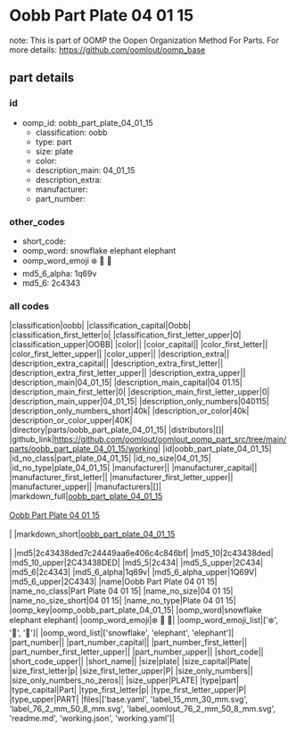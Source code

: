 # Oobb Part Plate 04 01 15  

note: This is part of OOMP the Oopen Organization Method For Parts. For more details: https://github.com/oomlout/oomp_base

##  part details





### id
* oomp_id: oobb_part_plate_04_01_15
  * classification: oobb
  * type: part
  * size: plate
  * color: 
  * description_main: 04_01_15
  * description_extra: 
  * manufacturer: 
  * part_number: 

### other_codes
* short_code: 
* oomp_word: snowflake elephant elephant
* oomp_word_emoji :snowflake: :elephant: :elephant:
* md5_6_alpha: 1q69v
* md5_6: 2c4343

### all codes 
|classification|oobb|
|classification_capital|Oobb|
|classification_first_letter|o|
|classification_first_letter_upper|O|
|classification_upper|OOBB|
|color||
|color_capital||
|color_first_letter||
|color_first_letter_upper||
|color_upper||
|description_extra||
|description_extra_capital||
|description_extra_first_letter||
|description_extra_first_letter_upper||
|description_extra_upper||
|description_main|04_01_15|
|description_main_capital|04 01.15|
|description_main_first_letter|0|
|description_main_first_letter_upper|0|
|description_main_upper|04_01_15|
|description_only_numbers|040115|
|description_only_numbers_short|40k|
|description_or_color|40k|
|description_or_color_upper|40K|
|directory|parts/oobb_part_plate_04_01_15|
|distributors|[]|
|github_link|https://github.com/oomlout/oomlout_oomp_part_src/tree/main/parts/oobb_part_plate_04_01_15/working|
|id|oobb_part_plate_04_01_15|
|id_no_class|part_plate_04_01_15|
|id_no_size|04_01_15|
|id_no_type|plate_04_01_15|
|manufacturer||
|manufacturer_capital||
|manufacturer_first_letter||
|manufacturer_first_letter_upper||
|manufacturer_upper||
|manufacturers|[]|
|markdown_full|[oobb_part_plate_04_01_15](https://github.com/oomlout/oomlout_oomp_part_src/tree/main/parts/oobb_part_plate_04_01_15/working)<br>[](https://github.com/oomlout/oomlout_oomp_part_src/tree/main/parts/oobb_part_plate_04_01_15/working)<br>[Oobb Part Plate 04 01 15](https://github.com/oomlout/oomlout_oomp_part_src/tree/main/parts/oobb_part_plate_04_01_15/working)<br><br>|
|markdown_short|[oobb_part_plate_04_01_15](https://github.com/oomlout/oomlout_oomp_part_src/tree/main/parts/oobb_part_plate_04_01_15/working)<br><br>|
|md5|2c43438ded7c24449aa6e406c4c846bf|
|md5_10|2c43438ded|
|md5_10_upper|2C43438DED|
|md5_5|2c434|
|md5_5_upper|2C434|
|md5_6|2c4343|
|md5_6_alpha|1q69v|
|md5_6_alpha_upper|1Q69V|
|md5_6_upper|2C4343|
|name|Oobb Part Plate 04 01 15|
|name_no_class|Part Plate 04 01 15|
|name_no_size|04 01 15|
|name_no_size_short|04 01 15|
|name_no_type|Plate 04 01 15|
|oomp_key|oomp_oobb_part_plate_04_01_15|
|oomp_word|snowflake elephant elephant|
|oomp_word_emoji|:snowflake: :elephant: :elephant:|
|oomp_word_emoji_list|[':snowflake:', ':elephant:', ':elephant:']|
|oomp_word_list|['snowflake', 'elephant', 'elephant']|
|part_number||
|part_number_capital||
|part_number_first_letter||
|part_number_first_letter_upper||
|part_number_upper||
|short_code||
|short_code_upper||
|short_name||
|size|plate|
|size_capital|Plate|
|size_first_letter|p|
|size_first_letter_upper|P|
|size_only_numbers||
|size_only_numbers_no_zeros||
|size_upper|PLATE|
|type|part|
|type_capital|Part|
|type_first_letter|p|
|type_first_letter_upper|P|
|type_upper|PART|
|files|['base.yaml', 'label_15_mm_30_mm.svg', 'label_76_2_mm_50_8_mm.svg', 'label_oomlout_76_2_mm_50_8_mm.svg', 'readme.md', 'working.json', 'working.yaml']|
